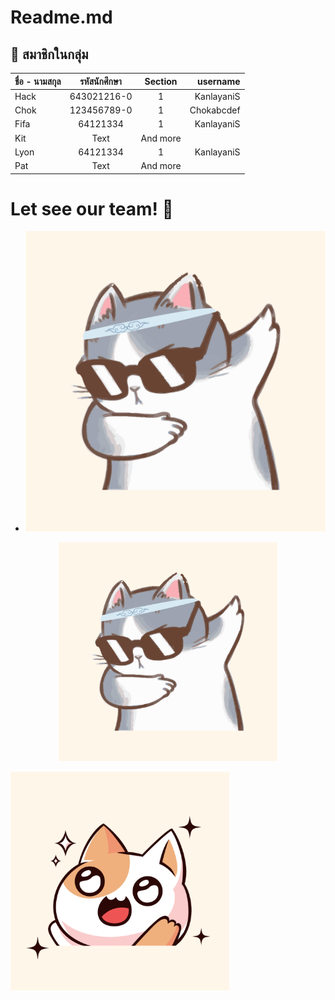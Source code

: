 # Readme.md
## 🚀 สมาชิกในกลุ่ม

| ชื่อ - นามสกุล      | รหัสนักศึกษา | Section     | username  |
| :---        |    :----:   |    :----: |   ---:
| Hack      | 643021216-0      |  1  | KanlayaniS |
| Chok   | 123456789-0        | 1      | Chokabcdef|
| Fifa      | 64121334      |  1  | KanlayaniS |
| Kit   | Text        | And more      | |
| Lyon      | 64121334      |  1  | KanlayaniS |
| Pat   | Text        | And more      | |

# Let see our team! 👋
- ![work1](work1/0.png)
<p align="center">
  <img src="work1/0.png" width="350" height="350" title="img1">
</p>

<p align="left">
  <img src="work1/1.png" width="350" height="350" title="img1">
</p>
